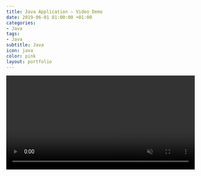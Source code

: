 ```yaml
---
title: Java Application – Video Demo
date: 2019-06-01 01:00:00 +01:00
categories:
- Java
tags:
- Java
subtitle: Java
icon: java
color: pink
layout: portfolio
---
```


<video width="100%" loop muted autoplay preload="auto">
    <source src="https://jjnx.b-cdn.net/assets/video/javac.mp4" type="video/mp4" />
    Your browser does not support the video tag.
  </video>
